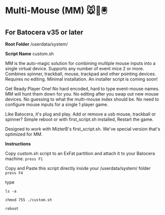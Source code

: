 # Multi-Mouse (MM) 🐭👾🖲️
## For Batocera v35 or later

**Root Folder**
/userdata/system/

**Script Name**
custom.sh

MM is the auto-magic solution for combining multiple mouse inputs into a single virtual device. Supports any number of event mice 2 or more. Combines spinner, trackball, mouse, trackpad and other pointing devices. Requires no editing. Minimal installation. An installer script is coming soon!

Get Ready Player One!
No hard encoded, hard to type event-mouse names. MM will hunt them down for you.
No editing after you swap out new mouse devices.
No guessing to what the multi-mouse index should be.
No need to configure mouse inputs for a single 1 player game.

Like Batocera, it's plug and play.
Add or remove a usb mouse, trackball or spinner?
Simple reboot or with first_script.sh installed, Restart the game.

Designed to work with MizterB's first_script.sh. We've special version that's optimized for MM.


**Instructions**

Copy custom.sh script to an ExFat partition and attach it to your Batocera machine.
`press F1`

Copy and Paste this script directly inside your /userdata/system/ folder
`press F4`


type

`ls -a`

`chmod 755 ./custom.sh`

`reboot`
